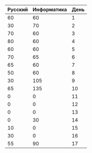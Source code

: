 Русский | Информатика | День 
--- | --- | ---
60 | 60 | 1
30 | 70 | 2
70 | 60 | 3
80 | 60 | 4
60 | 60 | 5
70 | 65 | 6
65 | 60 | 7
50 | 60 | 8
30 | 105 | 9
65 | 135 | 10
0 | 0 | 11
0 | 0 | 12
0 | 0 | 13
0 | 30 | 14
10 | 0 | 15 
30 | 0 | 16
55 | 90 | 17
